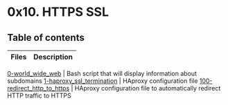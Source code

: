 # 0x10. HTTPS SSL

## Table of contents
Files | Description
----- | -----------

[0-world_wide_web](./0-world_wide_web) | Bash script that will display information about subdomains
[1-haproxy_ssl_termination](./1-haproxy_ssl_termination) | HAproxy configuration file
[100-redirect_http_to_https](./100-redirect_http_to_https) | HAproxy configuration file to automatically redirect HTTP traffic to HTTPS
